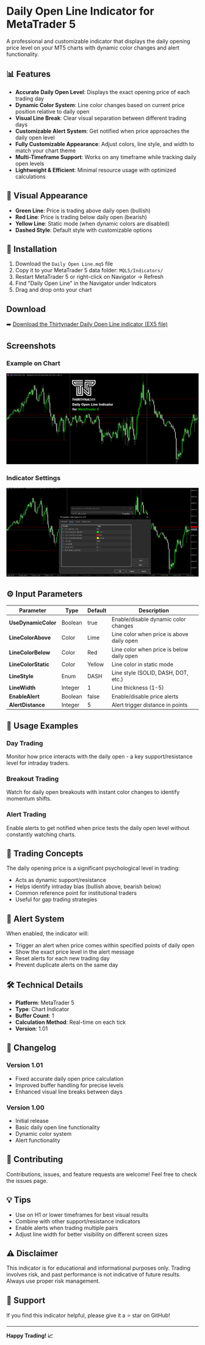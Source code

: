 # Daily Open Line Indicator for MetaTrader 5

A professional and customizable indicator that displays the daily opening price level on your MT5 charts with dynamic color changes and alert functionality.

## 📊 Features

- **Accurate Daily Open Level**: Displays the exact opening price of each trading day
- **Dynamic Color System**: Line color changes based on current price position relative to daily open
- **Visual Line Break**: Clear visual separation between different trading days
- **Customizable Alert System**: Get notified when price approaches the daily open level
- **Fully Customizable Appearance**: Adjust colors, line style, and width to match your chart theme
- **Multi-Timeframe Support**: Works on any timeframe while tracking daily open levels
- **Lightweight & Efficient**: Minimal resource usage with optimized calculations

## 🎨 Visual Appearance

- **Green Line**: Price is trading above daily open (bullish)
- **Red Line**: Price is trading below daily open (bearish)
- **Yellow Line**: Static mode (when dynamic colors are disabled)
- **Dashed Style**: Default style with customizable options

## 🔧 Installation

1. Download the `Daily Open Line.mq5` file
2. Copy it to your MetaTrader 5 data folder: `MQL5/Indicators/`
3. Restart MetaTrader 5 or right-click on Navigator → Refresh
4. Find "Daily Open Line" in the Navigator under Indicators
5. Drag and drop onto your chart

## Download

➡️ [Download the Thirtynader Daily Open Line indicator (EX5 file)](https://github.com/Thirtynader/Daily-Open-Line/releases)

## Screenshots

### Example on Chart
![Chart Example](OD1.png)

### Indicator Settings
![Inputs Window](OD2.png)

## ⚙️ Input Parameters

| Parameter | Type | Default | Description |
|-----------|------|---------|-------------|
| **UseDynamicColor** | Boolean | true | Enable/disable dynamic color changes |
| **LineColorAbove** | Color | Lime | Line color when price is above daily open |
| **LineColorBelow** | Color | Red | Line color when price is below daily open |
| **LineColorStatic** | Color | Yellow | Line color in static mode |
| **LineStyle** | Enum | DASH | Line style (SOLID, DASH, DOT, etc.) |
| **LineWidth** | Integer | 1 | Line thickness (1-5) |
| **EnableAlert** | Boolean | false | Enable/disable price alerts |
| **AlertDistance** | Integer | 5 | Alert trigger distance in points |

## 📖 Usage Examples

### Day Trading
Monitor how price interacts with the daily open - a key support/resistance level for intraday traders.

### Breakout Trading
Watch for daily open breakouts with instant color changes to identify momentum shifts.

### Alert Trading
Enable alerts to get notified when price tests the daily open level without constantly watching charts.

## 🎯 Trading Concepts

The daily opening price is a significant psychological level in trading:
- Acts as dynamic support/resistance
- Helps identify intraday bias (bullish above, bearish below)
- Common reference point for institutional traders
- Useful for gap trading strategies

## 🔔 Alert System

When enabled, the indicator will:
- Trigger an alert when price comes within specified points of daily open
- Show the exact price level in the alert message
- Reset alerts for each new trading day
- Prevent duplicate alerts on the same day

## 🛠️ Technical Details

- **Platform**: MetaTrader 5
- **Type**: Chart Indicator
- **Buffer Count**: 1
- **Calculation Method**: Real-time on each tick
- **Version**: 1.01

## 📝 Changelog

### Version 1.01
- Fixed accurate daily open price calculation
- Improved buffer handling for precise levels
- Enhanced visual line breaks between days

### Version 1.00
- Initial release
- Basic daily open line functionality
- Dynamic color system
- Alert functionality

## 🤝 Contributing

Contributions, issues, and feature requests are welcome! Feel free to check the issues page.

## 💡 Tips

- Use on H1 or lower timeframes for best visual results
- Combine with other support/resistance indicators
- Enable alerts when trading multiple pairs
- Adjust line width for better visibility on different screen sizes

## ⚠️ Disclaimer

This indicator is for educational and informational purposes only. Trading involves risk, and past performance is not indicative of future results. Always use proper risk management.

## 📧 Support

If you find this indicator helpful, please give it a ⭐ star on GitHub!

---

**Happy Trading! 📈**
